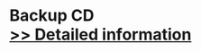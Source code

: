 # Backup CD<br />[>> Detailed information](https://secure.shareit.com/shareit/product.html?productid=300634658&affiliateid=200057808)